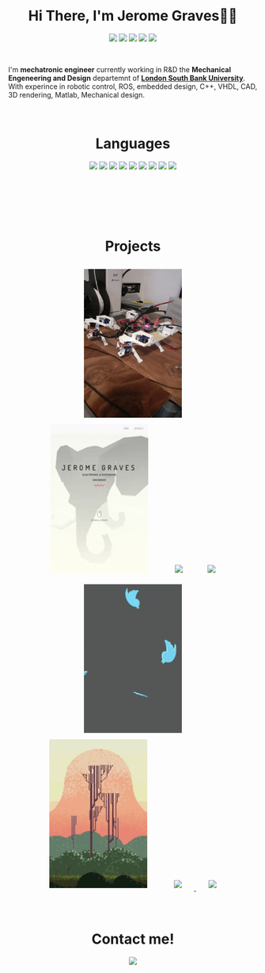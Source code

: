 <br><br><br>
<h1  align="center"><b> Hi There, I'm Jerome Graves👨‍💻 </b></h1>
<p  align="center">
<a href="https://www.linkedin.com/in/jerome-graves/"><img src="https://img.shields.io/badge/LinkedIn-0077B5?style=for-the-badge&logo=linkedin&logoColor=white" /></a> 
<a href="https://JeromeGraves.com"><img src="https://img.shields.io/badge/-JeromeGraves.com-green?style=for-the-badge" /></a>  
<a href="https://www.researchgate.net/profile/Jerome_Graves"><img src="https://img.shields.io/badge/Research_Gate-00CCBB.svg?&style=for-the-badge&logo=ResearchGatelogoColor=white" /></a>
<a href="https://codesandbox.io/u/jerome.a.graves"><img src="https://img.shields.io/badge/-CodeSandbox-black?style=for-the-badge&logo=CodeSandbox" /></a>
<a href="https://twitter.com/vr_4all"><img src="https://img.shields.io/badge/Twitter-1DA1F2?style=for-the-badge&logo=twitter&logoColor=white" /></a> 

</p>
<br>
<p>
I'm <b>mechatronic engineer</b> currently working in R&D the <b>Mechanical Engeneering and Design</b> departemnt of <a href="#"><b>London South Bank University</b></a>. With experince in robotic control, ROS, embedded design, C++, VHDL, CAD, 3D rendering, Matlab, Mechanical design.
<br><br><br>
<h1 align="center">Languages</h1>
<p align="center">
<img src="https://img.shields.io/badge/c-%2300599C.svg?style=for-the-badge&logo=c&logoColor=white" />
<img src="https://img.shields.io/badge/c++-%2300599C.svg?style=for-the-badge&logo=c%2B%2B&logoColor=white" />
<img src="https://img.shields.io/badge/-VHDL-purple?style=for-the-badge" />
<img src="https://img.shields.io/badge/javascript-%23323330.svg?style=for-the-badge&logo=javascript&logoColor=%23F7DF1E" />
<img src="https://img.shields.io/badge/python-3670A0?style=for-the-badge&logo=python&logoColor=ffdd54" />
<img src="https://img.shields.io/badge/ros-%230A0FF9.svg?style=for-the-badge&logo=ros&logoColor=white" />
<img src=https://img.shields.io/badge/node.js-6DA55F?style=for-the-badge&logo=node.js&logoColor=white" />
<img src="https://img.shields.io/badge/opencv-%23white.svg?style=for-the-badge&logo=opencv&logoColor=white" />
<img src="https://img.shields.io/badge/threejs-black?style=for-the-badge&logo=three.js&logoColor=white" />


</p>
<br>
</p>
<br><br><br>
<h1  align="center">Projects</h1>




<div align="center" style= "grid-auto-rows: 200px;padding:5px">
  <a href="https://github.com/Jerome-Graves/RobotDog">
  <img  hspace="20" width=40% height=300px style="padding:5px;" src="https://github.com/Jerome-Graves/RobotDog/raw/master/images/dog-cad-live.gif?raw=true" /></a> <a href="https://github.com/Jerome-Graves/aframe-vue-elephant-head"><img hspace="20"  width=40% height=300px style="object-fit: cover;padding:5px;" src="https://github.com/Jerome-Graves/aframe-vue-elephant-head/blob/main/elephant-head.gif?raw=true" /></a>
  <a href="https://github.com/Jerome-Graves/RobotDog">
  <img hspace="20" width=40% style="object-fit: cover;padding:5px;"  src="https://github-readme-stats.vercel.app/api/pin/?username=Jerome-Graves&repo=robotDog" /></a><a href="https://github.com/Jerome-Graves/aframe-vue-elephant-head"><img hspace="20" width=40% style="object-fit: cover;padding:5px;"  src="https://github-readme-stats.vercel.app/api/pin/?username=Jerome-Graves&repo=aframe-vue-elephant-head" /> </a> 
</div>

<div align="center" style= "grid-auto-rows: 200px;padding:5px">
<a href="https://github.com/Jerome-Graves/aframe-vue-twitter-storm">
  <img hspace="20" width=40% height=300px style="object-fit: cover;padding:5px;" src=https://github.com/Jerome-Graves/aframe-vue-twitter-storm/blob/main/twitter-storm.gif?raw=true" /></a><a href="https://github.com/Jerome-Graves/Phaser3-Parallax-Example"><img hspace="20"  width=40% height=300px style="object-fit: cover;padding:5px;" src="https://github.com/Jerome-Graves/Phaser3-Parallax-Example/blob/main/example-gif.gif?raw=true" /></a>
  <a href="https://github.com/Jerome-Graves/aframe-vue-twitter-storm"><img hspace="20" width=40% style="object-fit: cover;padding:5px;"  src="https://github-readme-stats.vercel.app/api/pin/?username=Jerome-Graves&repo=aframe-vue-twitter-storm" /></a><a href="https://github.com/Jerome-Graves/Phaser3-Parallax-Example">  <img hspace="20" width=40% style="object-fit: cover;padding:5px;"  src="https://github-readme-stats.vercel.app/api/pin/?username=Jerome-Graves&repo=Phaser3-Parallax-Example" /></a>
</div>

<!--
<div align="right" style= "grid-auto-rows: 200px;padding:5px">
  <img  width=50% height=200px style="object-fit: cover;" src="https://github.com/Jerome-Graves/aframe-vue-elephant-head/blob/main/elephant-head.gif?raw=true" />
  <img  width=50%   src="https://github-readme-stats.vercel.app/api/pin/?username=Jerome-Graves&repo=aframe-vue-elephant-head" />
</div>
<br>
<div align="center" style= "grid-auto-rows: 200px;padding:5px">
  <img  width=50% height=200px style="object-fit: cover;" src="https://github.com/Jerome-Graves/aframe-vue-twitter-storm/blob/main/twitter-storm.gif?raw=true" />
  <img  width=50% src="https://github-readme-stats.vercel.app/api/pin/?username=Jerome-Graves&repo=aframe-vue-twitter-storm" />
</div>
<br>
<div align="center" style= "grid-auto-rows: 200px;padding:5px">
  <img  width=50% height=200px style="object-fit: cover;" src="https://github.com/Jerome-Graves/Phaser3-Parallax-Example/blob/main/example-gif.gif?raw=true" />
  <img  width=50% src="https://github-readme-stats.vercel.app/api/pin/?username=Jerome-Graves&repo=Phaser3-Parallax-Example" />
</div>
-->


</div>
<br><br>
<h1 align="center">Contact me!</h1>
<p align="center">
<a href="mailto:jerome.a.graves@gmail.com"><img src="https://img.shields.io/badge/Gmail-D14836?style=for-the-badge&logo=gmail&logoColor=white" /></a> 
</p>
<h1></h1>



